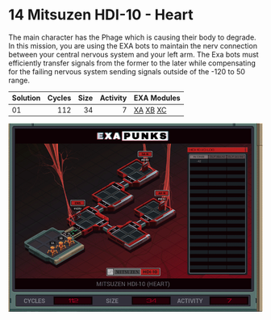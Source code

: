 # 14 Mitsuzen HDI-10 - Heart

The main character has the Phage which is causing their body to degrade. In this mission, you are using the EXA bots to maintain the nerv connection between your central nervous system and your left arm. The Exa bots must efficiently transfer signals from the former to the later while compensating for the failing nervous system sending signals outside of the -120 to 50 range.

| Solution | Cycles | Size | Activity | EXA Modules|
|:---------|-------:|-----:|---------:|------------|
| 01       |    112 |   34 |        7 | [XA](01-XA.exa) [XB](01-XB.exa) [XC](01-XC.exa) |

![Solution 01](EXAPUNKS%20-%20Mitsuzen%20HDI-10.gif "Solution 01")